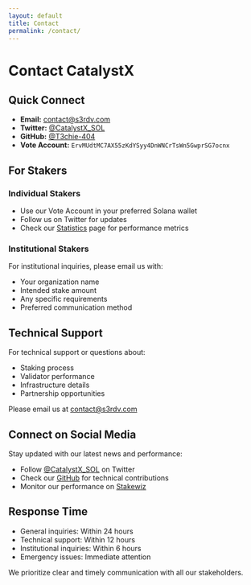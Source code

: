 ```yaml
---
layout: default
title: Contact
permalink: /contact/
---
```


# Contact CatalystX

## Quick Connect

- **Email:** [contact@s3rdv.com](mailto:contact@s3rdv.com)
- **Twitter:** [@CatalystX_SOL](https://twitter.com/CatalystX_SOL)
- **GitHub:** [@T3chie-404](https://github.com/T3chie-404)
- **Vote Account:** `ErvMUdtMC7AX55zKdYSyy4DnWNCrTsWn5GwprSG7ocnx`

## For Stakers

### Individual Stakers
- Use our Vote Account in your preferred Solana wallet
- Follow us on Twitter for updates
- Check our [Statistics](/statistics/) page for performance metrics

### Institutional Stakers
For institutional inquiries, please email us with:
- Your organization name
- Intended stake amount
- Any specific requirements
- Preferred communication method

## Technical Support

For technical support or questions about:
- Staking process
- Validator performance
- Infrastructure details
- Partnership opportunities

Please email us at [contact@s3rdv.com](mailto:contact@s3rdv.com)

## Connect on Social Media

Stay updated with our latest news and performance:
- Follow [@CatalystX_SOL](https://twitter.com/CatalystX_SOL) on Twitter
- Check our [GitHub](https://github.com/T3chie-404) for technical contributions
- Monitor our performance on [Stakewiz](https://stakewiz.com/validator/ErvMUdtMC7AX55zKdYSyy4DnWNCrTsWn5GwprSG7ocnx)

## Response Time

- General inquiries: Within 24 hours
- Technical support: Within 12 hours
- Institutional inquiries: Within 6 hours
- Emergency issues: Immediate attention

We prioritize clear and timely communication with all our stakeholders. 